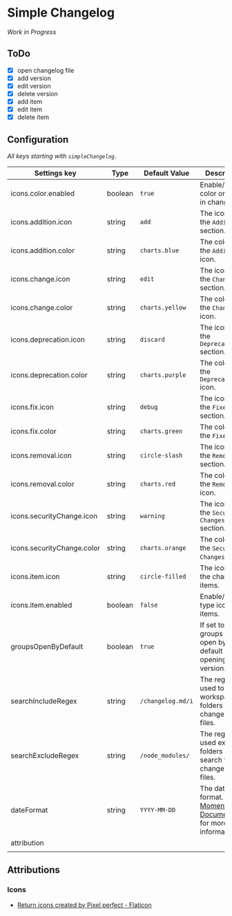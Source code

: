 # Simple Changelog

*Work in Progress*

## ToDo
- [x] open changelog file
- [x] add version
- [x] edit version
- [x] delete version
- [x] add item
- [x] edit item
- [x] delete item

## Configuration

*All keys starting with `simpleChangelog.`*

| Settings key               | Type    | Default Value     | Description                                                                                                          |
| -------------------------- | ------- | ----------------- | -------------------------------------------------------------------------------------------------------------------- |
| icons.color.enabled        | boolean | `true`            | Enable/disable color on icons in changelog.                                                                          |
| icons.addition.icon        | string  | `add`             | The icon for the `Additions` section.                                                                                |
| icons.addition.color       | string  | `charts.blue`     | The color of the `Additions` icon.                                                                                   |
| icons.change.icon          | string  | `edit`            | The icon for the `Changes` section.                                                                                  |
| icons.change.color         | string  | `charts.yellow`   | The color of the `Changes` icon.                                                                                     |
| icons.deprecation.icon     | string  | `discard`         | The icon for the `Deprecations` section.                                                                             |
| icons.deprecation.color    | string  | `charts.purple`   | The color of the `Deprecations` icon.                                                                                |
| icons.fix.icon             | string  | `debug`           | The icon for the `Fixes` section.                                                                                    |
| icons.fix.color            | string  | `charts.green`    | The color of the `Fixes` icon.                                                                                       |
| icons.removal.icon         | string  | `circle-slash`    | The icon for the `Removals` section.                                                                                 |
| icons.removal.color        | string  | `charts.red`      | The color of the `Removals` icon.                                                                                    |
| icons.securityChange.icon  | string  | `warning`         | The icon for the `Security Changes` section.                                                                         |
| icons.securityChange.color | string  | `charts.orange`   | The color of the `Security Changes` icon.                                                                            |
| icons.item.icon            | string  | `circle-filled`   | The icon for the changelog items.                                                                                    |
| icons.item.enabled         | boolean | `false`           | Enable/disable type icons on items.                                                                                  |
| groupsOpenByDefault        | boolean | `true`            | If set to `true`, groups are open by default when opening version.                                                   |
| searchIncludeRegex         | string  | `/changelog.md/i` | The regex used to search workspace folders for changelog files.                                                      |
| searchExcludeRegex         | string  | `/node_modules/`  | The regex used exlude folders in search for changelog files.                                                         |
| dateFormat                 | string  | `YYYY-MM-DD`      | The date format. See [Moment.js Documentation](https://momentjs.com/docs/#/displaying/format/) for more information. |
| attribution                |         |                   |                                                                                                                      |
|                            |         |                   |                                                                                                                      |


## Attributions
### Icons
- [Return icons created by Pixel perfect - Flaticon](https://www.flaticon.com/free-icons/return)